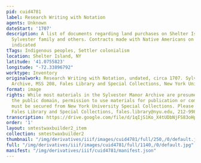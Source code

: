 ```yaml
---
pid: cuid4781
label: Research Writing with Notation
agents: Unknown
dateStart: '1707'
description: A list of documents regarding land purchases on Shelter Island by the
  Sylvester family and others. Contracts made with Native Americans on Shelter Island
  indicated
tTags: Indigenous peoples, Settler colonialism
location: Shelter Island, NY
latitude: '41.0755823'
longitude: "-72.33896792"
worktype: Inventory
originalwork: Research Writing with Notation, undated, circa 1707. Sylvester Manor
  Archive, MSS 208, Fales Library and Special Collections, New York University Libraries.
format: image
rights: While most materials in the Sylvester Manor Archive are presumed to be in
  the public domain, permission to use materials for publication or commercial purposes
  must be secured from New York University Special Collections. Please contact the
  Fales Library and Special Collections, fales.library@nyu.edu, 212-998-2596.
transcription: https://drive.google.com/file/d/1qIjS1Ko_X4tUDbNjFS83oHp0QeywFVyf/view?usp=sharing
order: '1'
layout: smtestwaxbuilder2_item
collection: smtestwaxbuilder2
thumbnail: "/img/derivatives/iiif/images/cuid4781/full/250,/0/default.jpg"
full: "/img/derivatives/iiif/images/cuid4781/full/1140,/0/default.jpg"
manifest: "/img/derivatives/iiif/cuid4781/manifest.json"
---
```

